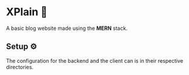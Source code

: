 # XPlain 📙

A basic blog website made using the **MERN** stack.

## Setup ⚙️
The configuration for the backend and the client can is in their respective directories.

